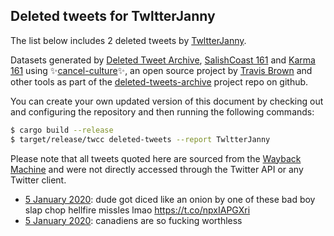 ## Deleted tweets for TwltterJanny

The list below includes 2 deleted tweets by
[TwltterJanny](https://twitter.com/TwltterJanny).



Datasets generated by [Deleted Tweet Archive](https://twitter.com/deletedtweet161), 
[SalishCoast 161](https://twitter.com/SalishCoastA) and [Karma 161](https://twitter.com/KarmaOneSixOne) 
using ✨[cancel-culture](https://github.com/travisbrown/cancel-culture)✨, an open source project by 
[Travis Brown](https://twitter.com/travisbrown) and other tools as part of the 
[deleted-tweets-archive](https://github.com/salcoast/deleted-tweets-archive/) project repo on github.

You can create your own updated version of this document by checking out and configuring the
repository and then running the following commands:

```bash
$ cargo build --release
$ target/release/twcc deleted-tweets --report TwltterJanny
```

Please note that all tweets quoted here are sourced from the
[Wayback Machine](https://web.archive.org) and were not directly accessed through the Twitter API or
any Twitter client.

* [ 5 January 2020](https://web.archive.org/web/20200105180318/https://twitter.com/TwltterJanny/status/1213883687638581249): dude got diced like an onion by one of these bad boy slap chop hellfire missles lmao https://t.co/npxIAPGXri
* [ 5 January 2020](https://web.archive.org/web/20200105012035/https://twitter.com/TwltterJanny/status/1213631345756377089): canadiens are so fucking worthless
